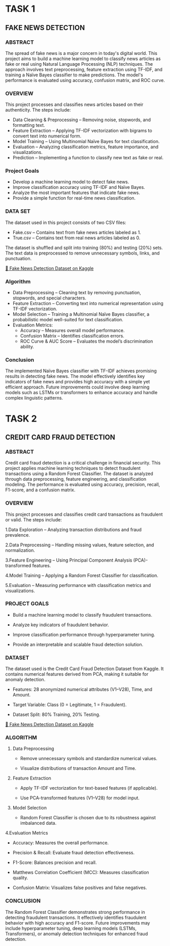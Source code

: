# TASK 1
## FAKE NEWS DETECTION


### ABSTRACT

The spread of fake news is a major concern in today's digital world. This project aims to build a machine learning model to classify news articles as fake or real using Natural Language Processing (NLP) techniques. The approach involves text preprocessing, feature extraction using TF-IDF, and training a Naïve Bayes classifier to make predictions. The model's performance is evaluated using accuracy, confusion matrix, and ROC curve.



### OVERVIEW

 This project processes and classifies news articles based on their authenticity. The steps include:

- Data Cleaning & Preprocessing – Removing noise, stopwords, and formatting text.
- Feature Extraction – Applying TF-IDF vectorization with bigrams to convert text into numerical form.
- Model Training – Using Multinomial Naïve Bayes for text classification.
- Evaluation – Analyzing classification metrics, feature importance, and visualizations.
- Prediction – Implementing a function to classify new text as fake or real.


### Project Goals

- Develop a machine learning model to detect fake news.
- Improve classification accuracy using TF-IDF and Naïve Bayes.
- Analyze the most important features that indicate fake news.
- Provide a simple function for real-time news classification.


### DATA SET
The dataset used in this project consists of two CSV files:
   - Fake.csv – Contains text from fake news articles labeled as 1.
   - True.csv – Contains text from real news articles labeled as 0.

The dataset is shuffled and split into training (80%) and testing (20%) sets. The text data is preprocessed to remove unnecessary symbols, links, and punctuation.

[🔗 Fake News Detection Dataset on Kaggle](https://www.kaggle.com/datasets/jainpooja/fake-news-detection)


### Algorithm

- Data Preprocessing – Cleaning text by removing punctuation, stopwords, and special characters.
- Feature Extraction – Converting text into numerical representation using TF-IDF vectorization.
- Model Selection – Training a Multinomial Naïve Bayes classifier, a probabilistic model well-suited for text classification.
- Evaluation Metrics:
    - Accuracy – Measures overall model performance.
    - Confusion Matrix – Identifies classification errors.
    - ROC Curve & AUC Score – Evaluates the model’s discrimination ability.

### Conclusion

  The implemented Naïve Bayes classifier with TF-IDF achieves promising results in detecting fake news. The model effectively identifies key indicators of fake news and provides high accuracy with a simple yet efficient approach. Future improvements could involve deep learning models such as LSTMs or transformers to enhance accuracy and handle complex linguistic patterns.






# TASK 2
## CREDIT CARD FRAUD DETECTION


### ABSTRACT
Credit card fraud detection is a critical challenge in financial security. This project applies machine learning techniques to detect fraudulent transactions using a Random Forest Classifier. The dataset is analyzed through data preprocessing, feature engineering, and classification modeling. The performance is evaluated using accuracy, precision, recall, F1-score, and a confusion matrix.


### OVERVIEW
This project processes and classifies credit card transactions as fraudulent or valid. The steps include:

1.Data Exploration – Analyzing transaction distributions and fraud prevalence.

2.Data Preprocessing – Handling missing values, feature selection, and normalization.

3.Feature Engineering – Using Principal Component Analysis (PCA)-transformed features.

4.Model Training – Applying a Random Forest Classifier for classification.

5.Evaluation – Measuring performance with classification metrics and visualizations.

### PROJECT GOALS
  - Build a machine learning model to classify fraudulent transactions.

  - Analyze key indicators of fraudulent behavior.

  - Improve classification performance through hyperparameter tuning.

  - Provide an interpretable and scalable fraud detection solution.

### DATASET
The dataset used is the Credit Card Fraud Detection Dataset from Kaggle. It contains numerical features derived from PCA, making it suitable for anomaly detection.

   - Features: 28 anonymized numerical attributes (V1–V28), Time, and Amount.

   - Target Variable: Class (0 = Legitimate, 1 = Fraudulent).

   - Dataset Split: 80% Training, 20% Testing.

[🔗 Fake News Detection Dataset on Kaggle](https://www.kaggle.com/datasets/mlg-ulb/creditcardfraud/data)

### ALGORITHM
1. Data Preprocessing

    - Remove unnecessary symbols and standardize numerical values.

    - Visualize distributions of transaction Amount and Time.

2. Feature Extraction

    - Apply TF-IDF vectorization for text-based features (if applicable).

    - Use PCA-transformed features (V1–V28) for model input.

3. Model Selection

    - Random Forest Classifier is chosen due to its robustness against imbalanced data.

4.Evaluation Metrics

   - Accuracy: Measures the overall performance.

   - Precision & Recall: Evaluate fraud detection effectiveness.

   - F1-Score: Balances precision and recall.

   - Matthews Correlation Coefficient (MCC): Measures classification quality.

   - Confusion Matrix: Visualizes false positives and false negatives.

### CONCLUSION
The Random Forest Classifier demonstrates strong performance in detecting fraudulent transactions. It effectively identifies fraudulent behavior with high accuracy and F1-score. Future improvements may include hyperparameter tuning, deep learning models (LSTMs, Transformers), or anomaly detection techniques for enhanced fraud detection.





